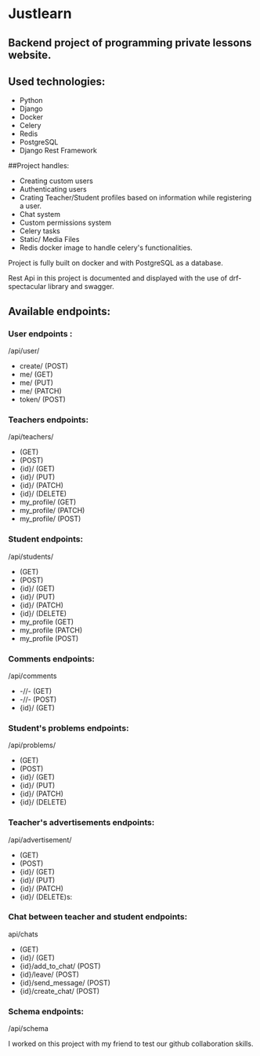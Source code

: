 # Justlearn

## Backend project of programming private lessons website.
## Used technologies:
- Python
- Django
- Docker
- Celery
- Redis
- PostgreSQL
- Django Rest Framework

##Project handles:
- Creating custom users
- Authenticating users
- Crating Teacher/Student profiles based on information while registering a user.
- Chat system
- Custom permissions system
- Celery tasks 
- Static/ Media Files
- Redis docker image to handle celery's functionalities.

Project is fully built on docker and with PostgreSQL as a database. 

Rest Api in this project is documented and  displayed with the use of drf-spectacular library and swagger.
## Available endpoints:
### User endpoints :
/api/user/
- create/ (POST)
- me/ (GET)
- me/ (PUT)
- me/ (PATCH)
- token/ (POST)
### Teachers endpoints:
/api/teachers/
- (GET)
- (POST)
- {id}/ (GET)
- {id}/ (PUT)
- {id}/ (PATCH)
- {id}/ (DELETE)
- my_profile/ (GET)
- my_profile/ (PATCH)
- my_profile/ (POST)
### Student endpoints:
/api/students/
- (GET)
- (POST)
- {id}/ (GET)
- {id}/ (PUT)
- {id}/ (PATCH)
- {id}/ (DELETE)
- my_profile (GET)
- my_profile (PATCH)
- my_profile (POST)
### Comments endpoints:
/api/comments
- -//- (GET)
- -//- (POST)
- {id}/ (GET)
### Student's problems endpoints:
/api/problems/
- (GET)
- (POST)
- {id}/ (GET)
- {id}/ (PUT)
- {id}/ (PATCH)
- {id}/ (DELETE)
### Teacher's advertisements endpoints:
/api/advertisement/
- (GET)
- (POST)
- {id}/ (GET)
- {id}/ (PUT)
- {id}/ (PATCH)
- {id}/ (DELETE)s:
### Chat between teacher and student endpoints:
api/chats
- (GET)
- {id}/ (GET)
- {id}/add_to_chat/ (POST)
- {id}/leave/ (POST)
- {id}/send_message/ (POST)
- {id}/create_chat/ (POST)
### Schema endpoints:
/api/schema


I worked on this project with my friend to test our github collaboration skills.
